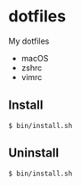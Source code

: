 # dotfiles

My dotfiles

- macOS
- zshrc
- vimrc

## Install

```
$ bin/install.sh
```

## Uninstall

```
$ bin/install.sh
```
